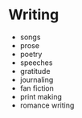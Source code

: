 # Writing

- songs
- prose
- poetry
- speeches
- gratitude
- journaling
- fan fiction
- print making
- romance writing